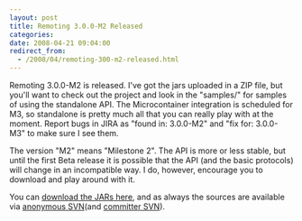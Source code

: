 ```yaml
---
layout: post
title: Remoting 3.0.0-M2 Released
categories: 
date: 2008-04-21 09:04:00
redirect_from:
  - /2008/04/remoting-300-m2-released.html
---
```

 Remoting 3.0.0\-M2 is released. I've got the jars uploaded in a ZIP file, but you'll want to check out the project and look in the "samples/" for samples of using the standalone API. The Microcontainer integration is scheduled for M3, so standalone is pretty much all that you can really play with at the moment. Report bugs in JIRA as "found in: 3.0.0\-M2" and "fix for: 3.0.0\-M3" to make sure I see them.

The version "M2" means "Milestone 2". The API is more or less stable, but until the first Beta release it is possible that the API (and the basic protocols) will change in an incompatible way. I do, however, encourage you to download and play around with it.

You can <a href="http://www.jboss.org/jbossremoting/downloads/">download the JARs here</a>, and as always the sources are available via <a href="http://anonsvn.jboss.org/repos/jbossremoting/remoting3/trunk/">anonymous SVN</a>(and <a href="https://svn.jboss.org/repos/jbossremoting/remoting3/trunk/">committer SVN</a>).

